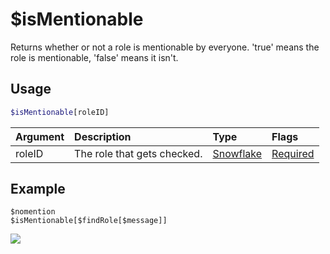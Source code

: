 # $isMentionable
Returns whether or not a role is mentionable by everyone. 'true' means the role is mentionable, 'false' means it isn't.

## Usage
```php
$isMentionable[roleID]
```

| Argument | Description | Type | Flags |
| :---- | :---- | :---- | :---- |
| roleID | The role that gets checked. | [Snowflake](/src/resources/arguments/types.md#snowflake) | [Required](/src/resources/arguments/flags.md#required)

## Example
```
$nomention
$isMentionable[$findRole[$message]]
```
![](https://user-images.githubusercontent.com/69215413/126853667-5263fa7a-3e79-4691-b33d-509f507670c5.png)
